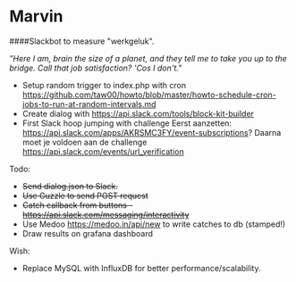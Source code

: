 # Marvin
####Slackbot to measure "werkgeluk".

 *"Here I am, brain the size of a planet, and they tell me to take you up to the bridge. Call that job satisfaction? 'Cos I don't."*
 
- Setup random trigger to index.php with cron https://github.com/taw00/howto/blob/master/howto-schedule-cron-jobs-to-run-at-random-intervals.md 
- Create dialog with https://api.slack.com/tools/block-kit-builder
- First Slack hoop jumping with challenge
Eerst aanzetten:
    https://api.slack.com/apps/AKRSMC3FY/event-subscriptions?
Daarna moet je voldoen aan de challenge
    https://api.slack.com/events/url_verification

Todo:
- ~~Send dialog.json to Slack.~~ 
- ~~Use Guzzle to send POST request~~
- ~~Catch callback from buttons - https://api.slack.com/messaging/interactivity~~
- Use Medoo https://medoo.in/api/new to write catches to db (stamped!)
- Draw results on grafana dashboard 

Wish: 
- Replace MySQL with InfluxDB for better performance/scalability. 